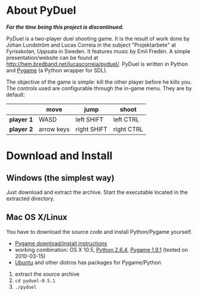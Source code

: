 # About PyDuel #

**_For the time being this project is discontinued._**

PyDuel is a two-player duel shooting game. It is the result of work done by Johan Lundström and Lucas Correia in the subject "Projektarbete" at Fyrisskolan, Uppsala in Sweden. It features music by Emil Fredén. A simple presentation/website can be found at http://hem.bredband.net/lucascorreia/pyduel/. PyDuel is written in Python and [Pygame](http://pygame.org) (a Python wrapper for SDL).

The objective of the game is simple: kill the other player before he kills you. The controls used are configurable through the in-game menu. They are by default:

|              | **move**   | **jump**    | **shoot**  |
|--------------|------------|-------------|------------|
| **player 1** | WASD       | left SHIFT  | left CTRL  |
| **player 2** | arrow keys | right SHIFT | right CTRL |

# Download and Install #

## Windows (the simplest way) ##

Just download and extract the archive. Start the executable located in the extracted directory.

## Mac OS X/Linux ##

You have to download the source code and install Python/Pygame yourself.

  * [Pygame download/install instructions](http://pygame.org/download.shtml)
  * working combination: OS X 10.5, [Python 2.6.4](http://python.org/ftp/python/2.6.4/python-2.6.4_macosx10.3.dmg), [Pygame 1.9.1](http://pygame.org/ftp/pygame-1.9.1release-py2.6-macosx10.5.zip) (tested on 2010-03-15)
  * [Ubuntu](http://packages.ubuntu.com/search?suite=default&section=all&arch=any&searchon=names&keywords=pygame) and other distros has packages for Pygame/Python

  1. extract the source archive
  1. `cd pyduel-0.5.1`
  1. `./pyduel`
